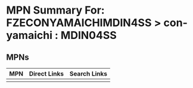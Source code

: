 



# MPN Summary For: FZECONYAMAICHIMDIN4SS > con-yamaichi : MDIN04SS

## MPNs
  

|MPN|Direct Links|Search Links|
| :--- | :--- | :--- |
||||
